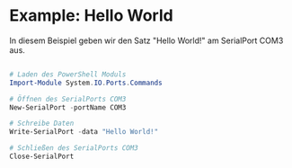 # Example: Hello World

In diesem Beispiel geben wir den Satz "Hello World!" am SerialPort COM3 aus.

````PowerShell

# Laden des PowerShell Moduls
Import-Module System.IO.Ports.Commands

# Öffnen des SerialPorts COM3
New-SerialPort -portName COM3

# Schreibe Daten
Write-SerialPort -data "Hello World!"

# Schließen des SerialPorts COM3
Close-SerialPort

````
